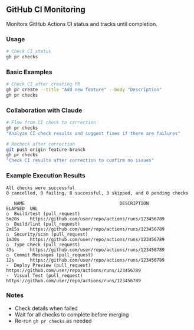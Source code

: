 ## GitHub CI Monitoring

Monitors GitHub Actions CI status and tracks until completion.

### Usage

```bash
# Check CI status
gh pr checks
```

### Basic Examples

```bash
# Check CI after creating PR
gh pr create --title "Add new feature" --body "Description"
gh pr checks
```

### Collaboration with Claude

```bash
# Flow from CI check to correction
gh pr checks
"Analyze CI check results and suggest fixes if there are failures"

# Recheck after correction
git push origin feature-branch
gh pr checks
"Check CI results after correction to confirm no issues"
```

### Example Execution Results

```
All checks were successful
0 cancelled, 0 failing, 8 successful, 3 skipped, and 0 pending checks

   NAME                                    DESCRIPTION                ELAPSED  URL
○  Build/test (pull_request)                                          5m20s    https://github.com/user/repo/actions/runs/123456789
○  Build/lint (pull_request)                                          2m15s    https://github.com/user/repo/actions/runs/123456789
○  Security/scan (pull_request)                                       1m30s    https://github.com/user/repo/actions/runs/123456789
○  Type Check (pull_request)                                          45s      https://github.com/user/repo/actions/runs/123456789
○  Commit Messages (pull_request)                                     12s      https://github.com/user/repo/actions/runs/123456789
-  Deploy Preview (pull_request)                                               https://github.com/user/repo/actions/runs/123456789
-  Visual Test (pull_request)                                                  https://github.com/user/repo/actions/runs/123456789
```

### Notes

- Check details when failed
- Wait for all checks to complete before merging
- Re-run `gh pr checks` as needed
